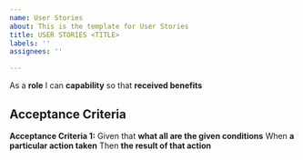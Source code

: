 ```yaml
---
name: User Stories
about: This is the template for User Stories
title: USER STORIES <TITLE>
labels: ''
assignees: ''

---
```


As a **role** I can **capability** so that **received benefits**

## **Acceptance Criteria** 

**Acceptance Criteria 1:**
Given that **what all are the given conditions**
When **a particular action taken**
Then **the result of that action**
